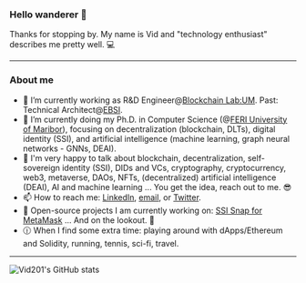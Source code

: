 ### Hello wanderer 👋

Thanks for stopping by. My name is Vid and "technology enthusiast" describes me pretty well. :computer:

---

### About me

- 🔭 I’m currently working as R&D Engineer@[Blockchain Lab:UM](https://github.com/blockchain-lab-um). Past: Technical Architect@[EBSI](https://ec.europa.eu/digital-building-blocks/wikis/display/EBSI/Home).
- 🌱 I’m currently doing my Ph.D. in Computer Science (@[FERI University of Maribor](https://feri.um.si/en/)), focusing on decentralization (blockchain, DLTs), digital identity (SSI), and artificial intelligence (machine learning, graph neural networks - GNNs, DEAI).
- 💬 I'm very happy to talk about blockchain, decentralization, self-sovereign identity (SSI), DIDs and VCs, cryptography, cryptocurrency, web3, metaverse, DAOs, NFTs, (decentralized) artificial intelligence (DEAI), AI and machine learning ... You get the idea, reach out to me. :sunglasses:
- 📫 How to reach me: [LinkedIn](www.linkedin.com/in/vid-kersic), [email](mailto:vid.kersic@yahoo.com), or [Twitter](https://twitter.com/vidkersic).
- :hammer: Open-source projects I am currently working on: [SSI Snap for MetaMask](https://github.com/blockchain-lab-um/ssi-snap) ... And on the lookout. :eyes:
- :clock1230: When I find some extra time: playing around with dApps/Ethereum and Solidity, running, tennis, sci-fi, travel.

---

![Vid201's GitHub stats](https://github-readme-stats.vercel.app/api?username=Vid201&show_icons=true&theme=tokyonight)
